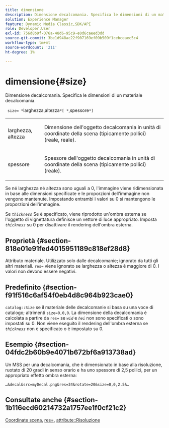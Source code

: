 ```yaml
---
title: dimensione
description: Dimensione decalcomania. Specifica le dimensioni di un materiale decalcomania.
solution: Experience Manager
feature: Dynamic Media Classic,SDK/API
role: Developer,User
exl-id: 756d8b9f-076a-48d6-95c9-e0d6caeed3dd
source-git-commit: 3be1d948ac22f907169ef09b509f1cebceaec5c4
workflow-type: tm+mt
source-wordcount: '211'
ht-degree: 1%

---
```


# dimensione{#size}

Dimensione decalcomania. Specifica le dimensioni di un materiale decalcomania.

` size= *`larghezza,altezza`*[ *`,spessore`*]`

<table id="simpletable_00B1226F3B8B49D895D1269AB03D5043"> 
 <tr class="strow"> 
  <td class="stentry"> <p> <span class="varname"> larghezza, altezza </span> </p> </td> 
  <td class="stentry"> <p>Dimensione dell'oggetto decalcomania in unità di coordinate della scena (tipicamente pollici) (reale, reale). </p> </td> 
 </tr> 
 <tr class="strow"> 
  <td class="stentry"> <p> <span class="varname"> spessore </span> </p> </td> 
  <td class="stentry"> <p>Spessore dell'oggetto decalcomania in unità di coordinate della scena (tipicamente pollici) (reale). </p> </td> 
 </tr> 
</table>

Se né larghezza né altezza sono uguali a 0, l&#39;immagine viene ridimensionata in base alle dimensioni specificate e le proporzioni dell&#39;immagine non vengono mantenute. Impostando entrambi i valori su 0 si mantengono le proporzioni dell&#39;immagine.

Se *`thickness`* Se è specificato, viene riprodotto un&#39;ombra esterna se l&#39;oggetto di vignettatura definisce un vettore di luce appropriato. Imposta *`thickness`* su 0 per disattivare il rendering dell&#39;ombra esterna.

## Proprietà {#section-818e01e91fed4015951189c818ef28d8}

Attributo materiale. Utilizzato solo dalle decalcomanie; ignorato da tutti gli altri materiali. `res=` viene ignorato se larghezza o altezza è maggiore di 0. I valori non devono essere negativi.

## Predefinito {#section-f91f516c6af54f0eb4d8c964b923cae0}

`catalog::Size` se il materiale delle decalcomanie si basa su una voce di catalogo; altrimenti `size=0,0,0`. La dimensione della decalcomania è calcolata a partire da `res=` se *`wid`* e *`hei`* non sono specificati o sono impostati su 0. Non viene eseguito il rendering dell&#39;ombra esterna se *`thickness`* non è specificato o è impostato su 0.

## Esempio {#section-04fdc2b60b9e4071b672bf6a913738ad}

Un MSS per una decalcomania, che è dimensionato in base alla risoluzione, ruotato di 20 gradi in senso orario e ha uno spessore di 2,5 pollici, per un appropriato effetto ombra esterna:

`…&decal&src=myDecal.png&res=34&rotate=20&size=0,0,2.5&…`

## Consultate anche {#section-1b116ecd60214732a1757ee1f0cf21c2}

[Coordinate scena](../../../../../ir-api/http-protocol/image-rendering-api-ref/c-ir-http-protocol-ref/c-ir-http-protocol-syntax-and-features/c-ir-vignettes/c-ir-scene-coordinates.md#concept-528507024fa640b19a2631357febf7f1), [res=](../../../../../ir-api/http-protocol/image-rendering-api-ref/c-ir-http-protocol-ref/c-ir-http-protocol-command-reference/r-ir-res.md#reference-0ad9de8887144c83a6db97b4994f7c04), [attribute::Risoluzione](../../../../../ir-api/material-cat/image-rendering-api-ref/c-ir-material-catalog/c-ir-attributes-reference/r-ir-resolution.md#reference-09fe14e6bfbf4db6b7f4369fffecc806)
